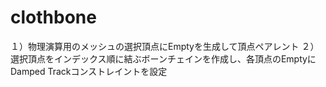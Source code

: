 # clothbone
１）物理演算用のメッシュの選択頂点にEmptyを生成して頂点ペアレント
２）選択頂点をインデックス順に結ぶボーンチェインを作成し、各頂点のEmptyにDamped Trackコンストレイントを設定
